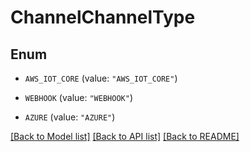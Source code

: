 # ChannelChannelType

## Enum


* `AWS_IOT_CORE` (value: `"AWS_IOT_CORE"`)

* `WEBHOOK` (value: `"WEBHOOK"`)

* `AZURE` (value: `"AZURE"`)


[[Back to Model list]](../README.md#documentation-for-models) [[Back to API list]](../README.md#documentation-for-api-endpoints) [[Back to README]](../README.md)


